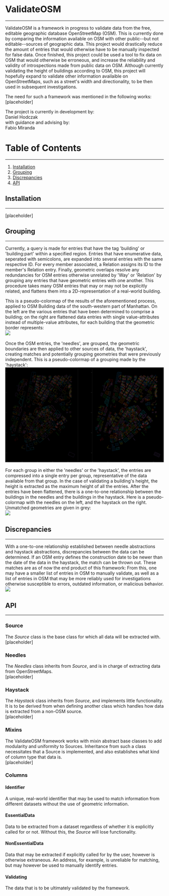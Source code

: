 # ValidateOSM
---

ValidateOSM is a framework in progress to validate data from the free, editable geographic database OpenStreetMap
(OSM). This is currently done by comparing the information available on OSM with other public--but not editable--sources
of geographic data. This project would drastically reduce the amount of entries that would otherwise have to be manually
inspected for false data. Once finished, this project could be used a tool to fix data on OSM that would otherwise be
erroneous, and increase the reliability and validity of introspections made from public data on OSM. Although currently
validating the height of buildings according to OSM, this project will hopefully expand to validate other information
availaible on OpenStreetMaps, such as a street's width and directionality, to be then used in subsequent investigations.

The need for such a framework was mentioned in the following works:<br/>
[placeholder]

The project is currently in development by:<br/>
Daniel Hodczak</br>
with guidance and advising by:<br/>
Fabio Miranda

# Table of Contents
---

1. [Installation](#installation)
2. [Grouping](#grouping)
3. [Discrepancies](#mismatches)
4. [API](#api)

## Installation
---
[placeholder]<br/>

## Grouping
---
Currently, a query is made for entries that have the tag 'building' or 'building:part' within a specified region.
Entries that have enumerative data, seperated with semicolons, are expanded into several entries with the same
respective ID. For every member associated, a Relation assigns its ID to the member's Relation entry. Finally, geometric
overlaps resolve any redundancies for OSM entries otherwise unrelated by 'Way' or 'Relation' by grouping any entries
that have geometric entries with one another. This procedure takes many OSM entries that may or may not be explicitly
related, and flattens them into a 2D-representation of a real-world building. <br/>

This is a pseudo-colormap of the results of the aforementioned process, applied to OSM Building data of the
south-western part of Manhattan. On the left are the various entries that have been determined to comprise a building;
on the right are flattened data entries with single value-attributes instead of multiple-value attributes, for each
building that the geometric border represents:  <br/>
![](needles.png)

Once the OSM entries, the 'needles', are grouped, the geometric boundaries are then applied to other sources of data,
the 'haystack', creating matches and potentially grouping geometries that were previously independent. This is a
pseudo-colormap of a grouping made by the 'haystack':   <br/>
![](haystack.png)

For each group in either the 'needles' or the 'haystack', the entries are compressed into a single entry per group,
representative of the data available from that group. In the case of validating a building's height, the height is
extracted as the maximum height of all the entries. After the entries have been flattened, there is a one-to-one
relationship between the buildings in the needles and the buildings in the haystack. Here is a pseudo-colormap with the
needles on the left, and the haystack on the right. Unmatched geometries are given in grey: <br/>
![](needles_haystack.png)

## Discrepancies
---
With a one-to-one relationship established between needle abstractions and haystack abstractions, discrepancies between
the data can be determined. If an OSM entry defines the construction date to be newer than the date of the data in the
haystack, the match can be thrown out. These matches are as of now the end product of this framework: From this, one may
have a smaller list of entries in OSM to manually validate, as well as a list of entries in OSM that may be more
reliably used for investigations otherwise susceptible to errors, outdated information, or malicious behavior. <br/>
![](discrepancies.png)

## API
---

### Source

The *Source* class is the base class for which all data will be extracted with.  <br/>
[placeholder]

### Needles

The *Needles* class inherits from *Source*, and is in charge of extracting data from OpenStreetMaps. <br/>
[placeholder]

### Haystack

The *Haystack* class inherits from *Source*, and implements little functionality. It is to be derived from when defining
another class which handles how data is extracted from a non-OSM source. <br/>
[placeholder]

### Mixins

The ValidateOSM framework works with mixin abstract base classes to add modularity and uniformity to Sources.
Inheritance from such a class necessitates that a Source is implemented, and also establishes what kind of column type
that data is. <br/>
[placeholder]

### Columns

#### Identifier

A unique, real-world identifier that may be used to match information from different datasets without the use of
geometric information.

#### EssentialData

Data to be extracted from a dataset regardless of whether it is explicitly called for or not. Without this, the
*Source* will lose functionality.

#### NonEssentialData

Data that may be extracted if explicitly called for by the user, however is otherwise extraneous. An address, for
example, is unreliable for matching, but may however be used to manually identify entries.

#### Validating

The data that is to be ultimately validated by the framework. 
